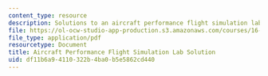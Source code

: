 ```yaml
---
content_type: resource
description: Solutions to an aircraft performance flight simulation lab assignment.
file: https://ol-ocw-studio-app-production.s3.amazonaws.com/courses/16-00-introduction-to-aerospace-engineering-and-design-spring-2003/df11b6a94110322b4ba0b5e5862cd440_PS3sol.pdf
file_type: application/pdf
resourcetype: Document
title: Aircraft Performance Flight Simulation Lab Solution
uid: df11b6a9-4110-322b-4ba0-b5e5862cd440
---
```

